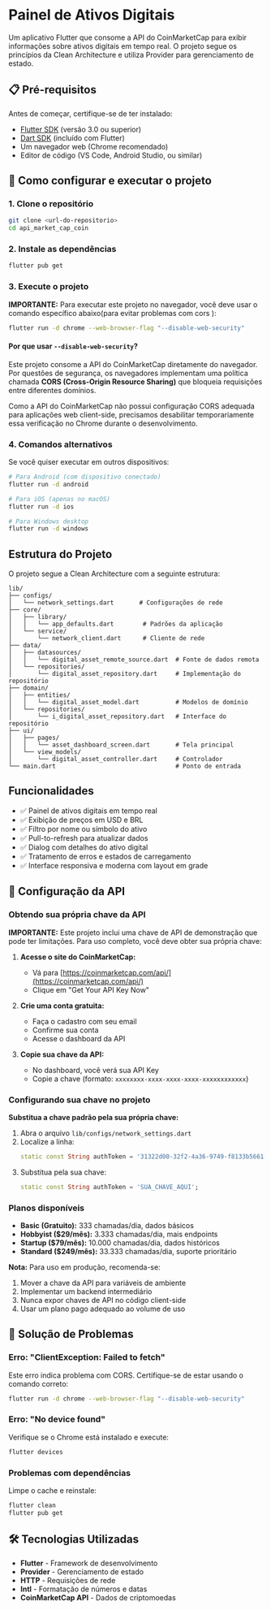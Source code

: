# Painel de Ativos Digitais

Um aplicativo Flutter que consome a API do CoinMarketCap para exibir informações sobre ativos digitais em tempo real. O projeto segue os princípios da Clean Architecture e utiliza Provider para gerenciamento de estado.

## 📋 Pré-requisitos

Antes de começar, certifique-se de ter instalado:

- [Flutter SDK](https://flutter.dev/docs/get-started/install) (versão 3.0 ou superior)
- [Dart SDK](https://dart.dev/get-dart) (incluído com Flutter)
- Um navegador web (Chrome recomendado)
- Editor de código (VS Code, Android Studio, ou similar)

## 🚀 Como configurar e executar o projeto

### 1. Clone o repositório

```bash
git clone <url-do-repositorio>
cd api_market_cap_coin
```

### 2. Instale as dependências

```bash
flutter pub get
```

### 3. Execute o projeto

**IMPORTANTE:** Para executar este projeto no navegador, você deve usar o comando específico abaixo(para evitar problemas com cors ):

```bash
flutter run -d chrome --web-browser-flag "--disable-web-security"
```

#### Por que usar `--disable-web-security`?

Este projeto consome a API do CoinMarketCap diretamente do navegador. Por questões de segurança, os navegadores implementam uma política chamada **CORS (Cross-Origin Resource Sharing)** que bloqueia requisições entre diferentes domínios.

Como a API do CoinMarketCap não possui configuração CORS adequada para aplicações web client-side, precisamos desabilitar temporariamente essa verificação no Chrome durante o desenvolvimento.


### 4. Comandos alternativos

Se você quiser executar em outros dispositivos:

```bash
# Para Android (com dispositivo conectado)
flutter run -d android

# Para iOS (apenas no macOS)
flutter run -d ios

# Para Windows desktop
flutter run -d windows
```

## Estrutura do Projeto

O projeto segue a Clean Architecture com a seguinte estrutura:

```
lib/
├── configs/
│   └── network_settings.dart       # Configurações de rede
├── core/
│   ├── library/
│   │   └── app_defaults.dart        # Padrões da aplicação
│   └── service/
│       └── network_client.dart      # Cliente de rede
├── data/
│   ├── datasources/
│   │   └── digital_asset_remote_source.dart  # Fonte de dados remota
│   └── repositories/
│       └── digital_asset_repository.dart     # Implementação do repositório
├── domain/
│   ├── entities/
│   │   └── digital_asset_model.dart          # Modelos de domínio
│   └── repositories/
│       └── i_digital_asset_repository.dart   # Interface do repositório
├── ui/
│   ├── pages/
│   │   └── asset_dashboard_screen.dart       # Tela principal
│   └── view_models/
│       └── digital_asset_controller.dart     # Controlador
└── main.dart                                 # Ponto de entrada
```

## Funcionalidades

- ✅ Painel de ativos digitais em tempo real
- ✅ Exibição de preços em USD e BRL
- ✅ Filtro por nome ou símbolo do ativo
- ✅ Pull-to-refresh para atualizar dados
- ✅ Dialog com detalhes do ativo digital
- ✅ Tratamento de erros e estados de carregamento
- ✅ Interface responsiva e moderna com layout em grade

## 🔑 Configuração da API

### Obtendo sua própria chave da API

**IMPORTANTE:** Este projeto inclui uma chave de API de demonstração que pode ter limitações. Para uso completo, você deve obter sua própria chave:

1. **Acesse o site do CoinMarketCap:**
   - Vá para [https://coinmarketcap.com/api/](https://coinmarketcap.com/api/)
   - Clique em "Get Your API Key Now"

2. **Crie uma conta gratuita:**
   - Faça o cadastro com seu email
   - Confirme sua conta
   - Acesse o dashboard da API

3. **Copie sua chave da API:**
   - No dashboard, você verá sua API Key
   - Copie a chave (formato: `xxxxxxxx-xxxx-xxxx-xxxx-xxxxxxxxxxxx`)

### Configurando sua chave no projeto

**Substitua a chave padrão pela sua própria chave:**

1. Abra o arquivo `lib/configs/network_settings.dart`
2. Localize a linha:
   ```dart
   static const String authToken = '31322d00-32f2-4a36-9749-f8133b5661a2';
   ```
3. Substitua pela sua chave:
   ```dart
   static const String authToken = 'SUA_CHAVE_AQUI';
   ```

### Planos disponíveis

- **Basic (Gratuito):** 333 chamadas/dia, dados básicos
- **Hobbyist ($29/mês):** 3.333 chamadas/dia, mais endpoints
- **Startup ($79/mês):** 10.000 chamadas/dia, dados históricos
- **Standard ($249/mês):** 33.333 chamadas/dia, suporte prioritário

**Nota:** Para uso em produção, recomenda-se:
1. Mover a chave da API para variáveis de ambiente
2. Implementar um backend intermediário
3. Nunca expor chaves de API no código client-side
4. Usar um plano pago adequado ao volume de uso



## 🐛 Solução de Problemas

### Erro: "ClientException: Failed to fetch"

Este erro indica problema com CORS. Certifique-se de estar usando o comando correto:

```bash
flutter run -d chrome --web-browser-flag "--disable-web-security"
```

### Erro: "No device found"

Verifique se o Chrome está instalado e execute:

```bash
flutter devices
```

### Problemas com dependências

Limpe o cache e reinstale:

```bash
flutter clean
flutter pub get
```

## 🛠️ Tecnologias Utilizadas

- **Flutter** - Framework de desenvolvimento
- **Provider** - Gerenciamento de estado
- **HTTP** - Requisições de rede
- **Intl** - Formatação de números e datas
- **CoinMarketCap API** - Dados de criptomoedas